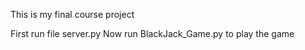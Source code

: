 This is my final course project

First run file server.py
Now run BlackJack_Game.py to play the game
